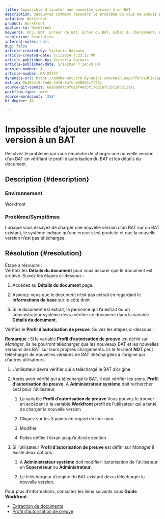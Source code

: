 ```yaml
---
title: Impossible d’ajouter une nouvelle version à un BAT
description: Découvrez comment résoudre le problème où vous ne pouvez pas télécharger une nouvelle version d’un BAT.
solution: Workfront
product: Workfront
applies-to: Workfront
keywords: KCS, BAT, Erreur de BAT, Échec du BAT, Échec du chargement, nouvelle version, Workfront
resolution: Resolution
internal-notes: null
bug: false
article-created-by: Victoria Barnato
article-created-date: 5/1/2024 7:23:12 PM
article-published-by: Victoria Barnato
article-published-date: 5/1/2024 7:24:28 PM
version-number: 4
article-number: KA-22747
dynamics-url: https://adobe-ent.crm.dynamics.com/main.aspx?forceUCI=1&pagetype=entityrecord&etn=knowledgearticle&id=e55ddd3a-f007-ef11-9f89-000d3a372703
exl-id: 5b48b419-7ed6-4dfd-8a7c-048924c7f22c
source-git-commit: 60a0989738f813f46d5f17cd1e7c55c2d53111a1
workflow-type: tm+mt
source-wordcount: '358'
ht-degree: 4%

---
```


# Impossible d’ajouter une nouvelle version à un BAT


Résolvez le problème qui vous empêche de charger une nouvelle version d’un BAT en vérifiant le profil d’autorisation du BAT et les détails du document.

## Description {#description}


### <b>Environnement</b>

Workfront



### <b>Problème/Symptômes</b>

Lorsque vous essayez de charger une nouvelle version d’un BAT sur un BAT existant, le système indique qu’une erreur s’est produite et que la nouvelle version n’est pas téléchargée.


## Résolution {#resolution}

Étape à résoudre :<br>
Vérifiez les <b>Détails du document</b> pour vous assurer que le document est archivé. Suivez les étapes ci-dessous :

1. Accédez au <b>Détails du document</b> page.


2. Assurez-vous que le document n’est pas extrait en regardant le <b>Informations de base</b> sur le côté droit.


3. Si le document est extrait, la personne qui l’a extrait ou un administrateur système devra vérifier ce document dans la variable <b>Détails du document.</b>




Vérifiez le <b>Profil d’autorisation de preuve</b>. Suivez les étapes ci-dessous :

<b>Remarque :</b> Si la variable <b>Profil d’autorisation de preuve</b> est défini sur *Manager*, ils ne pourront télécharger que les nouveaux BAT et les nouvelles versions des BAT sur leurs propres chargements. Ils le feraient <b>NOT</b> peut télécharger de nouvelles versions de BAT téléchargées à l’origine par d’autres utilisateurs.

1. L’utilisateur devra vérifier qui a téléchargé le BAT d’origine.


2. Après avoir vérifié qui a téléchargé le BAT, il doit vérifier les siens. <b>Profil d’autorisation de preuve</b>. A <b>Administrateur système</b> doit rechercher ceci pour l’utilisateur.

   1. La variable <b>Profil d’autorisation de preuve</b> Vous pouvez le trouver en accédant à la variable <b>Workfront</b> profil de l’utilisateur qui a tenté de charger la nouvelle version


   2. Cliquez sur les 3 points en regard de leur nom.


   3. Modifier


   4. Faites défiler l’écran jusqu’à *Accès* section


3. Si l’utilisateur <b>Profil d’autorisation de preuve</b> est défini sur *Manager* il existe deux options :

   1. A <b>Administrateur système</b> doit modifier l’autorisation de l’utilisateur en <b>Superviseur</b> ou <b>Administrateur</b>.


   2. Le téléchargeur d’origine du BAT existant devra télécharger la nouvelle version.




Pour plus d’informations, consultez les liens suivants sous <b>Guide Workfront</b>:

- [Extraction de documents](https://experienceleague.adobe.com/docs/workfront/using/documents/manage-documents/check-out-documents.html)
- [Profil d’autorisation de preuve](https://experienceleague.adobe.com/docs/workfront/using/review-and-approve-work/proofing/proofing-overview/permission-profiles.html)

